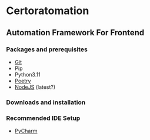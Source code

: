# Certoratomation
## Automation Framework For Frontend

### Packages and prerequisites

- [Git](https://git-scm.com/downloads)
- Pip
- Python3.11
- [Poetry](https://python-poetry.org/docs/)
- [NodeJS](https://nodejs.org/en/download) (latest?)

### Downloads and installation




### Recommended IDE Setup

- [PyCharm](https://www.jetbrains.com/pycharm/download)

